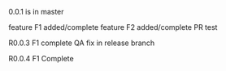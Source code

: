 0.0.1 is in master 

feature F1 added/complete
feature F2 added/complete
 PR test 


R0.0.3
F1 complete
QA fix in release branch

R0.0.4
F1 Complete